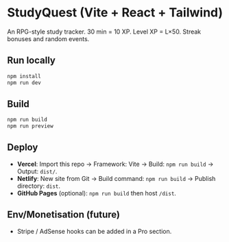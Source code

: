 # StudyQuest (Vite + React + Tailwind)

An RPG-style study tracker. 30 min = 10 XP. Level XP = L×50. Streak bonuses and random events.

## Run locally
```bash
npm install
npm run dev
```

## Build
```bash
npm run build
npm run preview
```

## Deploy
- **Vercel**: Import this repo → Framework: Vite → Build: `npm run build` → Output: `dist/`.
- **Netlify**: New site from Git → Build command: `npm run build` → Publish directory: `dist`.
- **GitHub Pages** (optional): `npm run build` then host `/dist`.

## Env/Monetisation (future)
- Stripe / AdSense hooks can be added in a Pro section.
